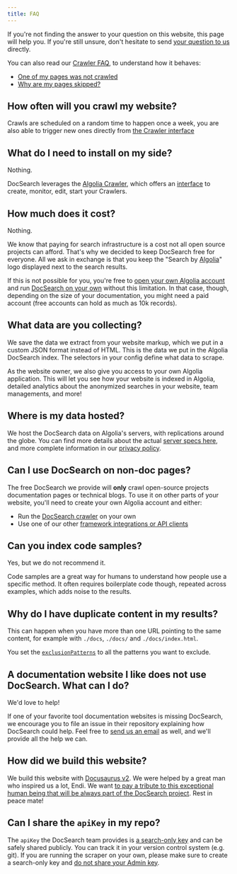 ```yaml
---
title: FAQ
---
```


If you're not finding the answer to your question on this website, this page will help you. If you're still unsure, don't hesitate to send [your question to us][1] directly.

You can also read our [Crawler FAQ][17], to understand how it behaves:

- [One of my pages was not crawled][15]
- [Why are my pages skipped?][16]

## How often will you crawl my website?

Crawls are scheduled on a random time to happen once a week, you are also able to trigger new ones directly from [the Crawler interface][2]

## What do I need to install on my side?

Nothing.

DocSearch leverages the [Algolia Crawler][3], which offers an [interface][2] to create, monitor, edit, start your Crawlers.

## How much does it cost?

Nothing.

We know that paying for search infrastructure is a cost not all open source projects can afford. That's why we decided to keep DocSearch free for everyone. All we ask in exchange is that you keep the "Search by [Algolia][4]" logo displayed next to the search results.

If this is not possible for you, you're free to [open your own Algolia account][5] and run [DocSearch on your own][6] without this limitation. In that case, though, depending on the size of your documentation, you might need a paid account (free accounts can hold as much as 10k records).

## What data are you collecting?

We save the data we extract from your website markup, which we put in a custom JSON format instead of HTML. This is the data we put in the Algolia DocSearch index. The selectors in your config define what data to scrape.

As the website owner, we also give you access to your own Algolia application. This will let you see how your website is indexed in Algolia, detailed analytics about the anonymized searches in your website, team managements, and more!

## Where is my data hosted?

We host the DocSearch data on Algolia's servers, with replications around the globe. You can find more details about the actual [server specs here][7], and more complete information in our [privacy policy][8].

## Can I use DocSearch on non-doc pages?

The free DocSearch we provide will **only** crawl open-source projects documentation pages or technical blogs. To use it on other parts of your website, you'll need to create your own Algolia account and either:

- Run the [DocSearch crawler][6] on your own
- Use one of our other [framework integrations or API clients][9]

## Can you index code samples?

Yes, but we do not recommend it.

Code samples are a great way for humans to understand how people use a specific method. It often requires boilerplate code though, repeated across examples, which adds noise to the results.

## Why do I have duplicate content in my results?

This can happen when you have more than one URL pointing to the same content, for example with `./docs`, `./docs/` and `./docs/index.html`.

You set the [`exclusionPatterns`][10] to all the patterns you want to exclude.

## A documentation website I like does not use DocSearch. What can I do?

We'd love to help!

If one of your favorite tool documentation websites is missing DocSearch, we encourage you to file an issue in their repository explaining how DocSearch could help. Feel free to [send us an email][1] as well, and we'll provide all the help we can.

## How did we build this website?

We build this website with [Docusaurus v2][11]. We were helped by a great man who inspired us a lot, Endi. We want [to pay a tribute to this exceptional human being that will be always part of the DocSearch project][12]. Rest in peace mate!

## Can I share the `apiKey` in my repo?

The `apiKey` the DocSearch team provides is [a search-only key][13] and can be safely shared publicly. You can track it in your version control system (e.g. git). If you are running the scraper on your own, please make sure to create a search-only key and [do not share your Admin key][14].

[1]: mailto:docsearch@algolia.com
[2]: https://crawler.algolia.com/
[3]: https://www.algolia.com/products/search-and-discovery/crawler/
[4]: https://www.algolia.com/
[5]: https://www.algolia.com/pricing
[6]: legacy/run-your-own
[7]: https://www.algolia.com/doc/guides/infrastructure/servers/
[8]: https://www.algolia.com/policies/privacy
[9]: https://www.algolia.com/doc/api-client/getting-started/install/javascript/?client=javascript
[10]: https://www.algolia.com/doc/tools/crawler/apis/configuration/exclusion-patterns/
[11]: https://docusaurus.io/
[12]: https://docusaurus.io/blog/2020/01/07/tribute-to-endi
[13]: https://www.algolia.com/doc/guides/security/api-keys/#search-only-api-key
[14]: https://www.algolia.com/doc/guides/security/api-keys/#admin-api-key
[15]: https://www.algolia.com/doc/tools/crawler/troubleshooting/faq/#one-of-my-pages-was-not-crawled
[16]: https://www.algolia.com/doc/tools/crawler/troubleshooting/faq/#when-are-pages-skipped-or-ignored
[17]: https://www.algolia.com/doc/tools/crawler/troubleshooting/faq
